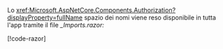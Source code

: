 Lo <xref:Microsoft.AspNetCore.Components.Authorization?displayProperty=fullName> spazio dei nomi viene reso disponibile in tutta l'app tramite il file *_Imports.razor:*

[!code-razor[](imports-hosted.razor?highlight=3)]
